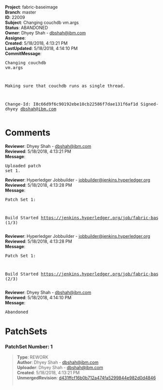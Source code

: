 <strong>Project</strong>: fabric-baseimage<br><strong>Branch</strong>: master<br><strong>ID</strong>: 22009<br><strong>Subject</strong>: Changing couchdb vm.args<br><strong>Status</strong>: ABANDONED<br><strong>Owner</strong>: Dhyey Shah - dbshah@ibm.com<br><strong>Assignee</strong>:<br><strong>Created</strong>: 5/18/2018, 4:13:21 PM<br><strong>LastUpdated</strong>: 5/18/2018, 4:14:10 PM<br><strong>CommitMessage</strong>:<br><pre>Changing couchdb vm.args

Making sure that couchdb runs as single thread.

Change-Id: I8c66d9f6c90192ebe10cb22586f7dae131f6af1d
Signed-off-by: dhyey <dbshah@ibm.com>
</pre><h1>Comments</h1><strong>Reviewer</strong>: Dhyey Shah - dbshah@ibm.com<br><strong>Reviewed</strong>: 5/18/2018, 4:13:21 PM<br><strong>Message</strong>: <pre>Uploaded patch set 1.</pre><strong>Reviewer</strong>: Hyperledger Jobbuilder - jobbuilder@jenkins.hyperledger.org<br><strong>Reviewed</strong>: 5/18/2018, 4:13:28 PM<br><strong>Message</strong>: <pre>Patch Set 1:

Build Started https://jenkins.hyperledger.org/job/fabric-baseimage-verify-docker-s390x/167/ (1/3)</pre><strong>Reviewer</strong>: Hyperledger Jobbuilder - jobbuilder@jenkins.hyperledger.org<br><strong>Reviewed</strong>: 5/18/2018, 4:13:28 PM<br><strong>Message</strong>: <pre>Patch Set 1:

Build Started https://jenkins.hyperledger.org/job/fabric-baseimage-verify-docker-ppc64le/180/ (2/3)</pre><strong>Reviewer</strong>: Dhyey Shah - dbshah@ibm.com<br><strong>Reviewed</strong>: 5/18/2018, 4:14:10 PM<br><strong>Message</strong>: <pre>Abandoned</pre><h1>PatchSets</h1><h3>PatchSet Number: 1</h3><blockquote><strong>Type</strong>: REWORK<br><strong>Author</strong>: Dhyey Shah - dbshah@ibm.com<br><strong>Uploader</strong>: Dhyey Shah - dbshah@ibm.com<br><strong>Created</strong>: 5/18/2018, 4:13:21 PM<br><strong>UnmergedRevision</strong>: [d431ffcf16b0b712a474fa5299844e982d0d4846](https://github.com/hyperledger-gerrit-archive/fabric-baseimage/commit/d431ffcf16b0b712a474fa5299844e982d0d4846)<br><br></blockquote>